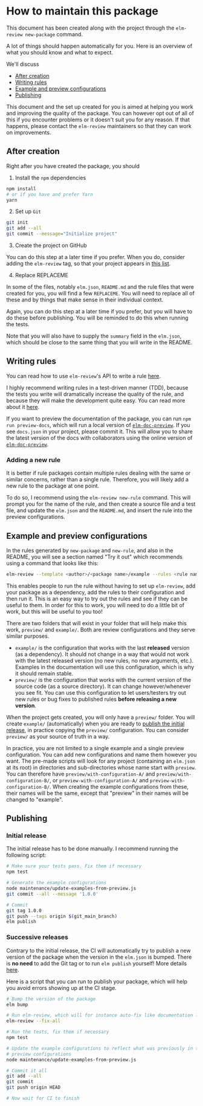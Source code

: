 # How to maintain this package

This document has been created along with the project through the `elm-review new-package` command.

A lot of things should happen automatically for you. Here is an overview of what you should know and what to expect.

We'll discuss
- [After creation](#after-creation)
- [Writing rules](#writing-rules)
- [Example and preview configurations](#example-and-preview-configurations)
- [Publishing](#publishing)

This document and the set up created for you is aimed at helping you work and improving the quality of the package. You can however opt out of all of this if you encounter problems or it doesn't suit you for any reason. If that happens, please contact the `elm-review` maintainers so that they can work on improvements.


## After creation

Right after you have created the package, you should

1. Install the `npm` dependencies

```bash
npm install
# or if you have and prefer Yarn
yarn
```

2. Set up `Git`

```bash
git init
git add --all
git commit --message="Initialize project"
```

3. Create the project on GitHub

You can do this step at a later time if you prefer.
When you do, consider adding the `elm-review` tag, so that your project appears in [this list](https://github.com/topics/elm-review).


4. Replace REPLACEME

In some of the files, notably `elm.json`, `README.md` and the rule files that were created for you, you will find a few `REPLACEME`. You will need to replace all of these and by things that make sense in their individual context.

Again, you can do this step at a later time if you prefer, but you will have to do these before publishing. You will be reminded to do this when running the tests.

Note that you will also have to supply the `summary` field in the `elm.json`, which should be close to the same thing that you will write in the README.


## Writing rules

You can read how to use `elm-review`'s API to write a rule [here](https://package.elm-lang.org/packages/jfmengels/elm-review/latest/Review-Rule).

I highly recommend writing rules in a test-driven manner (TDD), because the tests you write will dramatically increase the quality of the rule, and because they will make the development quite easy. You can read more about it [here](https://package.elm-lang.org/packages/jfmengels/elm-review/latest/Review-Test).

If you want to preview the documentation of the package, you can run `npm run preview-docs`, which will run a local version of [`elm-doc-preview`](https://elm-doc-preview.netlify.app/). If you see `docs.json` in your project, please commit it. This will allow you to share the latest version of the docs with collaborators using the online version of [`elm-doc-preview`](https://elm-doc-preview.netlify.app/).

### Adding a new rule

It is better if rule packages contain multiple rules dealing with the same or similar concerns, rather than a single rule. Therefore, you will likely add a new rule to the package at one point.

To do so, I recommend using the `elm-review new-rule` command. This will prompt you for the name of the rule, and then create a source file and a test file, and update the `elm.json` and the `README.md`, and insert the rule into the preview configurations.


## Example and preview configurations

In the rules generated by `new-package` and `new-rule`, and also in the README, you will see a section named "Try it out" which recommends using a command that looks like this:

```bash
elm-review --template <author>/<package name>/example --rules <rule name>
```

This enables people to run the rule without having to set up `elm-review`, add your package as a dependency, add the rules to their configuration and then run it. This is an easy way to try out the rules and see if they can be useful to them. In order for this to work, you will need to do a little bit of work, but this will be useful to you too!

There are two folders that will exist in your folder that will help make this work, `preview/` and `example/`. Both are review configurations and they serve similar purposes.
- `example/` is the configuration that works with the last **released** version (as a dependency). It should not change in a way that would not work with the latest released version (no new rules, no new arguments, etc.). Examples in the documentation will use this configuration, which is why it should remain stable.
- `preview/` is the configuration that works with the current version of the source code (as a source directory). It can change however/whenever you see fit. You can use this configuration to let users/testers try out new rules or bug fixes to published rules **before releasing a new version**.

When the project gets created, you will only have a `preview/` folder. You will create `example/` (automatically) when you are ready to [publish the initial release](#initial-release), in practice copying the `preview/` configuration. You can consider `preview/` as your source of truth in a way.

In practice, you are not limited to a single example and a single preview configuration. You can add new configurations and name them however you want. The pre-made scripts will look for any project (containing an `elm.json` at its root) in directories and sub-directories whose name start with `preview`.
You can therefore have `preview/with-configuration-A/` and `preview/with-configuration-B/`, or `preview-with-configuration-A/` and `preview-with-configuration-B/`. When creating the example configurations from these, their names will be the same, except that "preview" in their names will be changed to "example".


## Publishing

### Initial release

The initial release has to be done manually. I recommend running the following script:

```bash
# Make sure your tests pass. Fix them if necessary
npm test

# Generate the example configurations
node maintenance/update-examples-from-preview.js
git commit --all --message '1.0.0'

# Commit
git tag 1.0.0
git push --tags origin $(git_main_branch)
elm publish
```

### Successive releases

Contrary to the initial release, the CI will automatically try to publish a new version of the package when the version in the `elm.json` is bumped. There is **no need** to add the Git tag or to run `elm publish` yourself! More details [here](https://github.com/dillonkearns/elm-publish-action).

Here is a script that you can run to publish your package, which will help you avoid errors showing up at the CI stage.

```bash
# Bump the version of the package
elm bump

# Run elm-review, which will for instance auto-fix like documentation links
elm-review --fix-all

# Run the tests, fix them if necessary
npm test

# Update the example configurations to reflect what was previously in the
# preview configurations
node maintenance/update-examples-from-preview.js

# Commit it all
git add --all
git commit
git push origin HEAD

# Now wait for CI to finish
```
